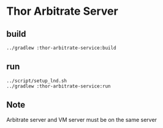 # Thor Arbitrate Server 



## build

```
../gradlew :thor-arbitrate-service:build
```



## run

```
../script/setup_lnd.sh
../gradlew :thor-arbitrate-service:run
```



## Note 

Arbitrate server and VM server must be on the same server
